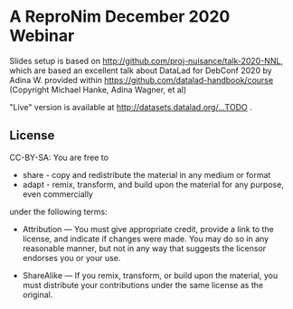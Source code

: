 # A ReproNim December 2020 Webinar 

Slides setup is based on http://github.com/proj-nuisance/talk-2020-NNL,
which are based an excellent talk about DataLad for DebConf 2020 by Adina W.
provided within https://github.com/datalad-handbook/course (Copyright
Michael Hanke, Adina Wagner, et al)

"Live" version is available at http://datasets.datalad.org/...TODO .

## License

CC-BY-SA: You are free to

   - share - copy and redistribute the material in any medium or format
   - adapt - remix, transform, and build upon the material for any purpose, even commercially

under the following terms:

   - Attribution — You must give appropriate credit, provide a link to the license, and indicate if changes were made. You may do so in any reasonable manner, but not in any way that suggests the licensor endorses you or your use.

   - ShareAlike — If you remix, transform, or build upon the material, you must distribute your contributions under the same license as the original.
